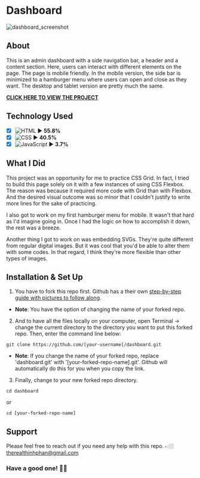 # Dashboard
![dashboard_screenshot](https://user-images.githubusercontent.com/101987153/235383319-9f7fddcd-0f9b-4887-a0ff-680321a8477c.JPG)

## About
This is an admin dashboard with a side navigation bar, a header and a content section. Here, users can interact with different elements on the page. The page is mobile friendly. In the mobile version, the side bar is minimized to a hamburger menu where users can open and close as they want. The desktop and tablet version are pretty much the same.

**[CLICK HERE TO VIEW THE PROJECT](https://teephan91.github.io/dashboard/)**

## Technology Used
- [x] ![HTML](https://img.shields.io/badge/-HTML-000?style=flat&logo=html5&logoColor=394148&color=fac60c) ► **55.8%** 
- [x] ![CSS](https://img.shields.io/badge/-CSS-000?style=flat&logo=css3&logoColor=394148&color=fac60c) ► **40.5%** 
- [x] ![JavaScript](https://img.shields.io/badge/-JavaScript-000?style=flat&logoColor=394148&logo=javascript&color=fac60c) ► **3.7%**

## What I Did
This project was an opportunity for me to practice CSS Grid. In fact, I tried to build this page solely on it with a few instances of using CSS Flexbox. The reason was because it required more code with Grid than with Flexbox. And the desired visual outcome was so minor that I couldn't justify to write more lines for the sake of practicing.

I also got to work on my first hamburger menu for mobile. It wasn't that hard as I'd imagine going in. Once I had the logic on how to accomplish it down, the rest was a breeze.

Another thing I got to work on was embedding SVGs. They're quite different from regular digital images. But it was cool that you'd be able to alter them with some codes. In that regard, I think they're more flexible than other types of images.

## Installation & Set Up
1. You have to fork this repo first. Github has a their own [step-by-step guide with pictures to follow along](https://docs.github.com/en/get-started/quickstart/fork-a-repo#forking-a-repository).
- **Note**: You have the option of changing the name of your forked repo.
2. And to have all the files locally on your computer, open Terminal -> change the current directory to the directory you want to put this forked repo. Then, enter the command line below:
```
git clone https://github.com/[your-username]/dashboard.git
```
- **Note**: If you change the name of your forked repo, replace 'dashboard.git' with '[your-forked-repo-name].git'. Github will automatically do this for you when you copy the link.
3. Finally, change to your new forked repo directory.
```
cd dashboard
```
or
```
cd [your-forked-repo-name]
```

## Support
Please feel free to reach out if you need any help with this repo. 👉🏼 therealthinhphan@gmail.com

### Have a good one! 👍🏼